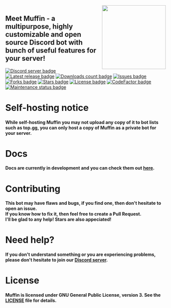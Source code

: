 <img align="right" src="./assets/avatar.png" height="200" width="200">

<h2 align="left">Meet <b>Muffin</b> - a multipurpose, highly customizable and open source Discord bot with bunch of useful features for your server!</h2>

[![Discord server badge](https://img.shields.io/discord/844175881593552967?color=%237289DA)](https://discord.gg/zgdffUdxSj)
[![Latest release badge](https://img.shields.io/github/v/release/Tegnio/muffin)](https://github.com/Tegnio/muffin/releases)
[![Downloads count badge](https://img.shields.io/github/downloads/Tegnio/muffin/total)](https://github.com/Tegnio/muffin/releases)
[![Issues badge](https://img.shields.io/github/issues/Tegnio/muffin)](https://github.com/Tegnio/muffin/issues)
[![Forks badge](https://img.shields.io/github/forks/Tegnio/muffin)](https://github.com/Tegnio/muffin/network/members)
[![Stars badge](https://img.shields.io/github/stars/Tegnio/muffin)](https://github.com/Tegnio/muffin/stargazers)
[![License badge](https://img.shields.io/github/license/Tegnio/muffin)](https://github.com/Tegnio/muffin/blob/main/LICENSE)
[![CodeFactor badge](https://www.codefactor.io/repository/github/Tegnio/muffin/badge)](https://www.codefactor.io/repository/github/Tegnio/muffin)
[![Maintenance status badge](https://img.shields.io/maintenance/yes/2021)](https://github.com/Tegnio/muffin/commits/)

# Self-hosting notice
#### While self-hosting Muffin you may not upload any copy of it to bot lists such as top.gg, you can only host a copy of Muffin as a private bot for your server.

# Docs
#### Docs are currently in development and you can check them out [here](./docs).

# Contributing
<h4>This bot may have flaws and bugs, if you find one, then don't hesitate to open an issue.
<br>
If you know how to fix it, then feel free to create a Pull Request.
<br>
I'll be glad to any help! Stars are also appeciated!</h4>

# Need help?
#### If you don't understand something or you are experiencing problems, please don't hesitate to join our [Discord server](https://discord.gg/zgdffUdxSj).

# License
#### Muffin is licensed under GNU General Public License, version 3. See the [LICENSE](./LICENSE) file for details.